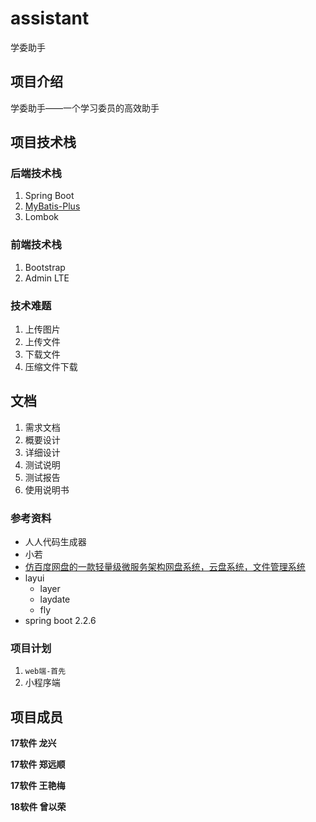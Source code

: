# assistant
学委助手

##  项目介绍

学委助手——一个学习委员的高效助手

## 项目技术栈

### 后端技术栈

1. Spring Boot
2. [MyBatis-Plus](https://mybatis.plus/)
3. Lombok
### 前端技术栈

1. Bootstrap
2. Admin LTE

### 技术难题

1. 上传图片
2. 上传文件
3. 下载文件
4. 压缩文件下载

## 文档

1. 需求文档
2. 概要设计
3. 详细设计
4. 测试说明
5. 测试报告
6. 使用说明书

### 参考资料

* 人人代码生成器
* 小若
*  [仿百度网盘的一款轻量级微服务架构网盘系统，云盘系统，文件管理系统](https://gitee.com/college996/zwz-netdisk) 
* layui
  * layer
  * laydate
  * fly
* spring boot 2.2.6

### 项目计划

1. `web端-首先`
2. 小程序端

## 项目成员

**17软件 龙兴**

**17软件 郑远顺**

**17软件 王艳梅**

**18软件 曾以荣**